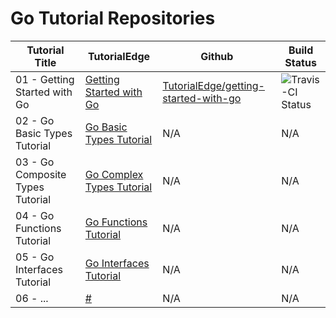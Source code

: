 Go Tutorial Repositories
==========================

| Tutorial Title  | TutorialEdge | Github | Build Status |
| ------------- | ------------- | ------------------ | ------------------ |
| 01 - Getting Started with Go  | [Getting Started with Go](https://tutorialedge.net/golang/getting-started-with-go//)  | [TutorialEdge/getting-started-with-go](https://github.com/TutorialEdge/getting-started-with-go) | ![Travis-CI Status](https://travis-ci.org/TutorialEdge/getting-started-with-go.svg?branch=master) | 
| 02 - Go Basic Types Tutorial  | [Go Basic Types Tutorial](https://tutorialedge.net/golang/go-basic-types-tutorial/)  | N/A | N/A | 
| 03 - Go Composite Types Tutorial  | [Go Complex Types Tutorial](https://tutorialedge.net/golang/go-complex-types-tutorial/)  | N/A | N/A | 
| 04 - Go Functions Tutorial  | [Go Functions Tutorial](https://tutorialedge.net/golang/go-functions-tutorial/)  | N/A | N/A | 
| 05 - Go Interfaces Tutorial  | [Go Interfaces Tutorial](https://tutorialedge.net/golang/go-interfaces-tutorial/)  | N/A | N/A | 
| 06 - ...  | [#](#)  | N/A | N/A | 
